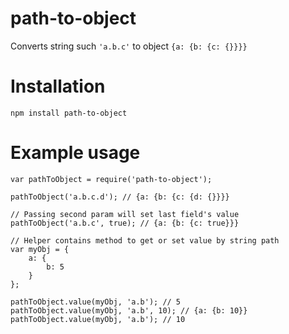 # path-to-object
Converts string such ```'a.b.c'``` to object ```{a: {b: {c: {}}}}```

# Installation

``
npm install path-to-object
``

# Example usage

```
var pathToObject = require('path-to-object');

pathToObject('a.b.c.d'); // {a: {b: {c: {d: {}}}}

// Passing second param will set last field's value
pathToObject('a.b.c', true); // {a: {b: {c: true}}}

// Helper contains method to get or set value by string path
var myObj = {
    a: {
        b: 5
    }
};

pathToObject.value(myObj, 'a.b'); // 5
pathToObject.value(myObj, 'a.b', 10); // {a: {b: 10}}
pathToObject.value(myObj, 'a.b'); // 10
```